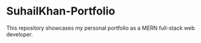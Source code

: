 # SuhailKhan-Portfolio
This repository showcases my personal portfolio as a MERN full-stack web developer. 
